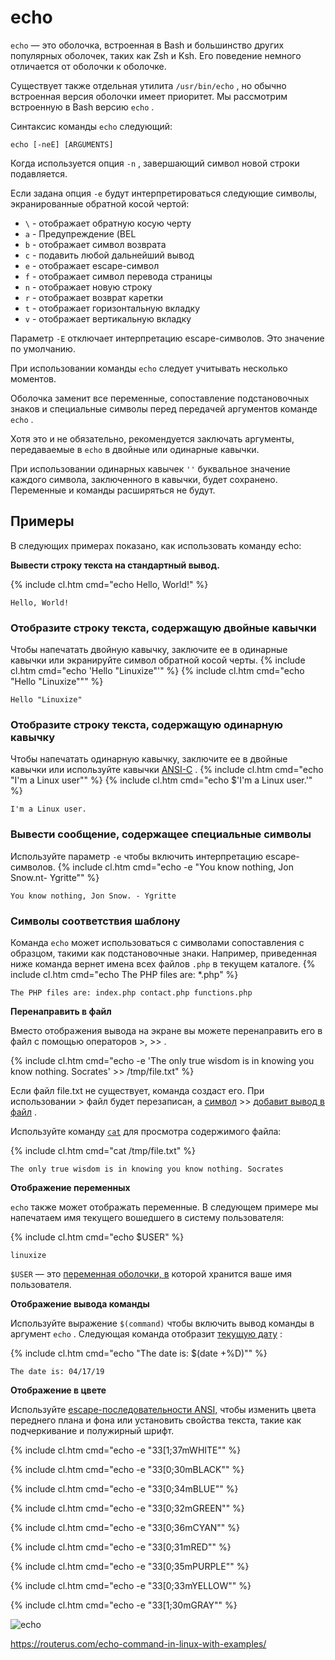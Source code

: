 # echo

`echo` &#8212; это оболочка, встроенная в Bash и большинство других популярных оболочек, таких как Zsh и Ksh. Его поведение немного отличается от оболочки к оболочке.

Существует также отдельная утилита `/usr/bin/echo` , но обычно встроенная версия оболочки имеет приоритет. Мы рассмотрим встроенную в Bash версию `echo` .

Синтаксис команды `echo` следующий:

```echo [-neE] [ARGUMENTS]```

Когда используется опция `-n` , завершающий символ новой строки подавляется.

 Если задана опция `-e` будут интерпретироваться следующие символы, экранированные обратной косой чертой:

- `\` - отображает обратную косую черту
- `a` - Предупреждение (BEL
- `b` - отображает символ возврата
- `c` - подавить любой дальнейший вывод
- `e` - отображает escape-символ
- `f` - отображает символ перевода страницы
- `n` - отображает новую строку
- `r` - отображает возврат каретки
- `t` - отображает горизонтальную вкладку
- `v` - отображает вертикальную вкладку


Параметр `-E` отключает интерпретацию escape-символов. Это значение по умолчанию.

При использовании команды `echo` следует учитывать несколько моментов.

Оболочка заменит все переменные, сопоставление подстановочных знаков и специальные символы перед передачей аргументов команде `echo` .

Хотя это и не обязательно, рекомендуется заключать аргументы, передаваемые в `echo` в двойные или одинарные кавычки.

При использовании одинарных кавычек `''` буквальное значение каждого символа, заключенного в кавычки, будет сохранено. Переменные и команды расширяться не будут.

## Примеры

В следующих примерах показано, как использовать команду echo:

**Вывести строку текста на стандартный вывод.**

{% include cl.htm cmd="echo Hello, World!" %}

```Hello, World!```


### Отобразите строку текста, содержащую двойные кавычки

 Чтобы напечатать двойную кавычку, заключите ее в одинарные кавычки или экранируйте символ обратной косой черты.
{% include cl.htm cmd="echo &#39;Hello &quot;Linuxize&quot;&#39;" %}
{% include cl.htm cmd="echo &quot;Hello &quot;Linuxize&quot;&quot;" %}

```Hello "Linuxize"```


### Отобразите строку текста, содержащую одинарную кавычку

Чтобы напечатать одинарную кавычку, заключите ее в двойные кавычки или используйте кавычки <a target="_blank" rel="nofollow" href="https://routerus.com/goto/https://www.gnu.org/software/bash/manual/html_node/ANSI_002dC-Quoting.html"  rel="noopener" target="_blank">ANSI-C</a> .
{% include cl.htm cmd="echo \"I'm a Linux user\"" %}
{% include cl.htm cmd="echo $'I'm a Linux user.'" %}

```I'm a Linux user.```


### Вывести сообщение, содержащее специальные символы

 Используйте параметр `-e` чтобы включить интерпретацию escape-символов.
{% include cl.htm cmd="echo -e &quot;You know nothing, Jon Snow.nt- Ygritte&quot;" %}

```You know nothing, Jon Snow. - Ygritte```


### Символы соответствия шаблону

Команда `echo` может использоваться с символами сопоставления с образцом, такими как подстановочные знаки. Например, приведенная ниже команда вернет имена всех файлов `.php` в текущем каталоге.
{% include cl.htm cmd="echo The PHP files are: \*.php" %}

```The PHP files are: index.php contact.php functions.php```


**Перенаправить в файл**

Вместо отображения вывода на экране вы можете перенаправить его в файл с помощью операторов &gt;, &gt;&gt; .

{% include cl.htm cmd="echo -e &#39;The only true wisdom is in knowing you know nothing. Socrates&#39; &gt;&gt; /tmp/file.txt" %}

Если файл file.txt не существует, команда создаст его. При использовании &gt; файл будет перезаписан, а <a href="/bash-append-to-file/">символ</a> &gt;&gt; <a href="/bash-append-to-file/">добавит вывод в файл</a> .

Используйте команду <a href="/linux-cat-command/">`cat`</a> для просмотра содержимого файла:

{% include cl.htm cmd="cat /tmp/file.txt" %}

```The only true wisdom is in knowing you know nothing. Socrates```

**Отображение переменных**

`echo` также может отображать переменные. В следующем примере мы напечатаем имя текущего вошедшего в систему пользователя:

{% include cl.htm cmd="echo $USER" %}

```linuxize```


`$USER` &#8212; это <a href="/how-to-set-and-list-environment-variables-in-linux/">переменная оболочки, в</a> которой хранится ваше имя пользователя.


**Отображение вывода команды**

Используйте выражение `$(command)` чтобы включить вывод команды в аргумент `echo` . Следующая команда отобразит <a href="/linux-date-command/">текущую дату</a> :

{% include cl.htm cmd="echo &quot;The date is: $(date +%D)&quot;" %}

```The date is: 04/17/19```

**Отображение в цвете**

Используйте <a target="_blank" rel="nofollow" href="https://routerus.com/goto/https://en.wikipedia.org/wiki/ANSI_escape_code#Colors"  rel="noopener" target="_blank">escape-последовательности ANSI,</a> чтобы изменить цвета переднего плана и фона или установить свойства текста, такие как подчеркивание и полужирный шрифт.

{% include cl.htm cmd="echo -e &quot;33[1;37mWHITE&quot;" %}

{% include cl.htm cmd="echo -e &quot;33[0;30mBLACK&quot;" %}

{% include cl.htm cmd="echo -e &quot;33[0;34mBLUE&quot;" %}

{% include cl.htm cmd="echo -e &quot;33[0;32mGREEN&quot;" %}

{% include cl.htm cmd="echo -e &quot;33[0;36mCYAN&quot;" %}

{% include cl.htm cmd="echo -e &quot;33[0;31mRED&quot;" %}

{% include cl.htm cmd="echo -e &quot;33[0;35mPURPLE&quot;" %}

{% include cl.htm cmd="echo -e &quot;33[0;33mYELLOW&quot;" %}

{% include cl.htm cmd="echo -e &quot;33[1;30mGRAY&quot;" %}

![echo](echo.jpg)

<https://routerus.com/echo-command-in-linux-with-examples/>
